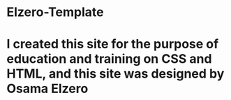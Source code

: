 # Elzero-Template
# I created this site for the purpose of education and training on CSS and HTML, and this site was designed by Osama Elzero 
